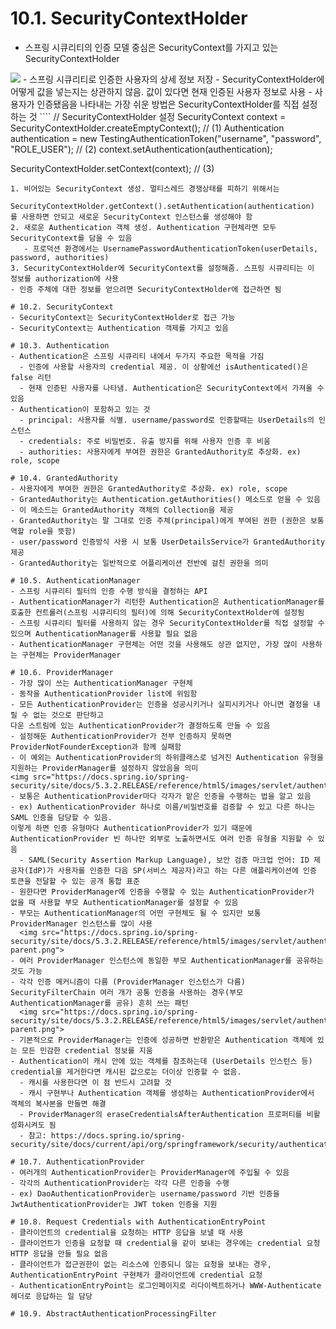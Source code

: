 # 10.1. SecurityContextHolder
- 스프링 시큐리티의 인증 모델 중심은 SecurityContext를 가지고 있는 SecurityContextHolder
<img src="https://godekdls.github.io/images/springsecurity/securitycontextholder.png">
- 스프링 시큐리티로 인증한 사용자의 상세 정보 저장
- SecurityContextHolder에 어떻게 값을 넣는지는 상관하지 않음. 값이 있다면 현재 인증된 사용자 정보로 사용
- 사용자가 인증됐음을 나타내는 가장 쉬운 방법은 SecurityContextHolder를 직접 설정하는 것
````
// SecurityContextHolder 설정
SecurityContext context = SecurityContextHolder.createEmptyContext(); // (1)
Authentication authentication =
    new TestingAuthenticationToken("username", "password", "ROLE_USER"); // (2)
context.setAuthentication(authentication);

SecurityContextHolder.setContext(context); // (3)
````
1. 비어있는 SecurityContext 생성. 멀티스레드 경쟁상태를 피하기 위해서는
   SecurityContextHolder.getContext().setAuthentication(authentication) 를 사용하면 안되고 새로운 SecurityContext 인스턴스를 생성해야 함
2. 새로운 Authentication 객체 생성. Authentication 구현체라면 모두 SecurityContext를 담을 수 있음
   - 프로덕션 환경에서는 UsernamePasswordAuthenticationToken(userDetails, password, authorities)
3. SecurityContextHolder에 SecurityContext를 설정해줌. 스프링 시큐리티는 이 정보를 authorization에 사용
- 인증 주체에 대한 정보를 얻으려면 SecurityContextHolder에 접근하면 됨

# 10.2. SecurityContext
- SecurityContext는 SecurityContextHolder로 접근 가능
- SecurityContext는 Authentication 객제를 가지고 있음

# 10.3. Authentication
- Authentication은 스프링 시큐리티 내에서 두가지 주요한 목적을 가짐
  - 인증에 사용할 사용자의 credential 제공. 이 상황에선 isAuthenticated()은 false 리턴
  - 현재 인증된 사용자를 나타냄. Authentication은 SecurityContext에서 가져올 수 있음
- Authentication이 포함하고 있는 것
  - principal: 사용자를 식별. username/password로 인증할때는 UserDetails의 인스턴스
  - credentials: 주로 비밀번호. 유출 방지를 위해 사용자 인증 후 비움
  - authorities: 사용자에게 부여한 권한은 GrantedAuthority로 추상화. ex) role, scope

# 10.4. GrantedAuthority
- 사용자에게 부여한 권한은 GrantedAuthority로 추상화. ex) role, scope
- GrantedAuthority는 Authentication.getAuthorities() 메소드로 얻을 수 있음
- 이 메소드는 GrantedAuthority 객체의 Collection을 제공
- GrantedAuthority는 말 그대로 인증 주체(principal)에게 부여된 권한 (권한은 보통 역할 role을 뜻함)
- user/password 인증방식 사용 시 보통 UserDetailsService가 GrantedAuthority 제공
- GrantedAuthority는 일반적으로 어플리케이션 전반에 걸친 권한을 의미

# 10.5. AuthenticationManager
- 스프링 시큐리티 필터의 인증 수행 방식을 결정하는 API
- AuthenticationManager가 리턴한 Authentication은 AuthenticationManager를 호출한 컨트롤러(스프링 시큐리티의 필터)에 의해 SecurityContextHolder에 설정됨
- 스프링 시큐리티 필터를 사용하지 않는 경우 SecurityContextHolder를 직접 설정할 수 있으며 AuthenticationManager를 사용할 필요 없음
- AuthenticationManager 구현체는 어떤 것을 사용해도 상관 없지만, 가장 많이 사용하는 구현체는 ProviderManager

# 10.6. ProviderManager
- 가장 많이 쓰는 AuthenticationManager 구현체
- 동작을 AuthenticationProvider list에 위임함
- 모든 AuthenticationProvider는 인증을 성공시키거나 실피시키거나 아니면 결정을 내릴 수 없는 것으로 판단하고
다운 스트림에 있는 AuthenticationProvider가 결정하도록 만들 수 있음
- 설정해둔 AuthenticationProvider가 전부 인증하지 못하면 ProviderNotFounderException과 함께 실패함
- 이 예외는 AuthenticationProvider의 하위클래스로 넘겨진 Authentication 유형을 지원하는 ProviderManager를 설정하지 않았음을 의미
<img src="https://docs.spring.io/spring-security/site/docs/5.3.2.RELEASE/reference/html5/images/servlet/authentication/architecture/providermanager.png">
- 보통은 AuthenticationProvider마다 각자가 맡은 인증을 수행하는 법을 알고 있음
- ex) AuthenticationProvider 하나로 이름/비밀번호를 검증할 수 있고 다른 하나는 SAML 인증을 담당할 수 있음. 
이렇게 하면 인증 유형마다 AuthenticationProvider가 있기 때문에 AuthenticationProvider 빈 하나만 외부로 노출하면서도 여러 인증 유형을 지원할 수 있음
  - SAML(Security Assertion Markup Language), 보안 검증 마크업 언어: ID 제공자(IdP)가 사용자를 인증한 다음 SP(서비스 제공자)라고 하는 다른 애플리케이션에 인증 토큰을 전달할 수 있는 공개 통합 표준
- 원한다면 ProviderManager에 인증을 수행할 수 있는 AuthenticationProvider가 없을 때 사용할 부모 AuthenticationManager를 설정할 수 있음
- 부모는 AuthenticationManager의 어떤 구현체도 될 수 있지만 보통 ProviderManager 인스턴스를 많이 사용
  <img src="https://docs.spring.io/spring-security/site/docs/5.3.2.RELEASE/reference/html5/images/servlet/authentication/architecture/providermanager-parent.png">
- 여러 ProviderManager 인스턴스에 동일한 부모 AuthenticationManager를 공유하는 것도 가능
- 각각 인증 메커니즘이 다름 (ProviderManager 인스턴스가 다름) SecurityFilterChain 여러 개가 공통 인증을 사용하는 경우(부모 AuthenticationManager를 공유) 흔히 쓰는 패턴
  <img src="https://docs.spring.io/spring-security/site/docs/5.3.2.RELEASE/reference/html5/images/servlet/authentication/architecture/providermanagers-parent.png">
- 기본적으로 ProviderManager는 인증에 성공하면 반환받은 Authentication 객체에 있는 모든 민감한 credential 정보를 지움
- Authentication이 캐시 안에 있는 객체를 참조하는데 (UserDetails 인스턴스 등) credential을 제거한다면 캐시된 값으로는 더이상 인증할 수 없음. 
  - 캐시를 사용한다면 이 점 반드시 고려할 것
  - 캐시 구현부나 Authentication 객체를 생성하는 AuthenticationProvider에서 객체의 복사본을 만들면 해결
  - ProviderManager의 eraseCredentialsAfterAuthentication 프로퍼티를 비활성화시켜도 됨
  - 참고: https://docs.spring.io/spring-security/site/docs/current/api/org/springframework/security/authentication/ProviderManager.html

# 10.7. AuthenticationProvider
- 여러개의 AuthenticationProvider는 ProviderManager에 주입될 수 있음
- 각각의 AuthenticationProvider는 각각 다른 인증을 수행
- ex) DaoAuthenticationProvider는 username/password 기반 인증을 JwtAuthenticationProvider는 JWT token 인증을 지원

# 10.8. Request Credentials with AuthenticationEntryPoint
- 클라이언트의 credential을 요청하는 HTTP 응답을 보낼 때 사용
- 클라이언트가 인증을 요청할 때 credential을 같이 보내는 경우에는 credential 요청 HTTP 응답을 만들 필요 없음
- 클라이언트가 접근권한이 없는 리소스에 인증되니 않는 요청을 보내는 경우, AuthenticationEntryPoint 구현체가 클라이언트에 credential 요청
- AuthenticationEntryPoint는 로그인페이지로 리다이렉트하거나 WWW-Authenticate 헤더로 응답하는 일 담당

# 10.9. AbstractAuthenticationProcessingFilter
